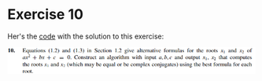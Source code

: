 # Exercise 10

Her's the [code](solutionSecondDegreeEq.c) with the solution to this exercise:

![Exercise 10](image.png)